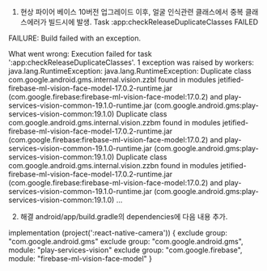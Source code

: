1. 현상 파이어 베이스 10버전 업그레이드 이후, 얼굴 인식관련 클래스에서 중복 클래스에러가 빌드시에 발생.
Task :app:checkReleaseDuplicateClasses FAILED

FAILURE: Build failed with an exception.

What went wrong: Execution failed for task ':app:checkReleaseDuplicateClasses'.
1 exception was raised by workers: java.lang.RuntimeException: java.lang.RuntimeException: Duplicate class com.google.android.gms.internal.vision.zzbl found in modules jetified-firebase-ml-vision-face-model-17.0.2-runtime.jar (com.google.firebase:firebase-ml-vision-face-model:17.0.2) and play-services-vision-common-19.1.0-runtime.jar (com.google.android.gms:play-services-vision-common:19.1.0) Duplicate class com.google.android.gms.internal.vision.zzbm found in modules jetified-firebase-ml-vision-face-model-17.0.2-runtime.jar (com.google.firebase:firebase-ml-vision-face-model:17.0.2) and play-services-vision-common-19.1.0-runtime.jar (com.google.android.gms:play-services-vision-common:19.1.0) Duplicate class com.google.android.gms.internal.vision.zzbn found in modules jetified-firebase-ml-vision-face-model-17.0.2-runtime.jar (com.google.firebase:firebase-ml-vision-face-model:17.0.2) and play-services-vision-common-19.1.0-runtime.jar (com.google.android.gms:play-services-vision-common:19.1.0) ...

2. 해결 android/app/build.gradle의 dependencies에 다음 내용 추가.

implementation (project(':react-native-camera')) { exclude group: "com.google.android.gms" exclude group: "com.google.android.gms", module: "play-services-vision" exclude group: "com.google.firebase", module: "firebase-ml-vision-face-model" }
